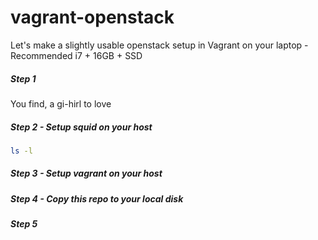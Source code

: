 # vagrant-openstack
Let's make a slightly usable openstack setup in Vagrant on your laptop - Recommended i7 + 16GB + SSD


##### Step 1
You find, a gi-hirl to love

##### Step 2 - Setup squid on your host

```bash
ls -l 
```

##### Step 3 - Setup vagrant on your host

##### Step 4 - Copy this repo to your local disk

##### Step 5
